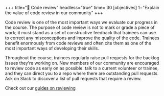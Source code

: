 +++
title="📝 Code review"
headless="true"
time= 30
[objectives]
    1="Explain the value of code review in our community"
+++

Code review is one of the most important ways we evaluate our progress in the
course. The purpose of code review is not to mark or grade a piece of work; it must stand as a set of constructive feedback that trainees can use to correct any misconceptions and improve the quality of the code. Trainees benefit enormously from code reviews and often cite them as one of the most important ways of developing their skills.

Throughout the course, trainees regularly raise pull requests for the backlog issues they're working on. New members of our community are encouraged to review code as early on as possible: talk to a current volunteer or trainee, and they can direct you to a repo where there are outstanding pull requests. Ask on Slack to discover a list of pull requests that require a review.

Check out our [guides on reviewing](../../../guides/reviewing/)
